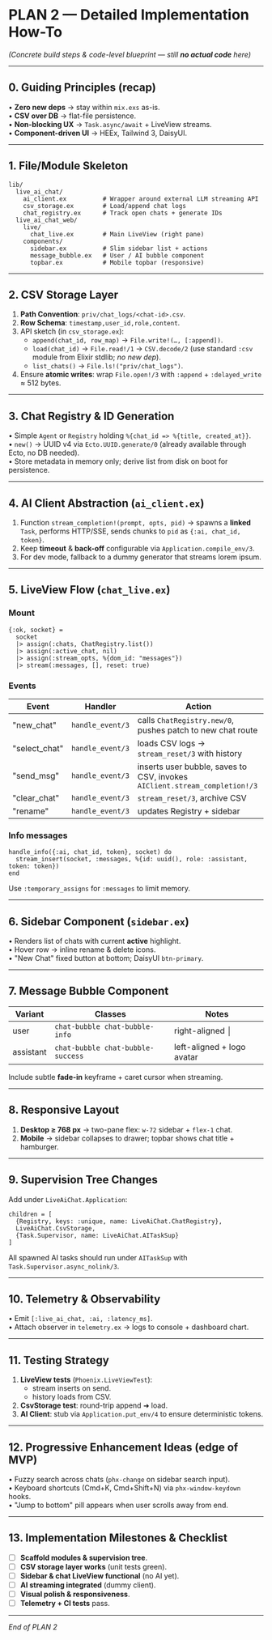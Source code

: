# PLAN 2 — Detailed Implementation How-To  
*(Concrete build steps & code-level blueprint — still **no actual code** here)*

---
## 0. Guiding Principles (recap)
• **Zero new deps** → stay within `mix.exs` as-is.  
• **CSV over DB** → flat-file persistence.  
• **Non-blocking UX** → `Task.async/await` + LiveView streams.  
• **Component-driven UI** → HEEx, Tailwind 3, DaisyUI.

---
## 1. File/Module Skeleton
```
lib/
  live_ai_chat/
    ai_client.ex          # Wrapper around external LLM streaming API
    csv_storage.ex        # Load/append chat logs
    chat_registry.ex      # Track open chats + generate IDs
  live_ai_chat_web/
    live/
      chat_live.ex        # Main LiveView (right pane)
    components/
      sidebar.ex          # Slim sidebar list + actions
      message_bubble.ex   # User / AI bubble component
      topbar.ex           # Mobile topbar (responsive)
```

---
## 2. CSV Storage Layer
1. **Path Convention**: `priv/chat_logs/<chat-id>.csv`.  
2. **Row Schema**: `timestamp,user_id,role,content`.  
3. API sketch (in `csv_storage.ex`):
   - `append(chat_id, row_map)` → `File.write!(…, [:append])`.  
   - `load(chat_id)` → `File.read!/1` → `CSV.decode/2` (use standard `:csv` module from Elixir stdlib; *no new dep*).  
   - `list_chats()` → `File.ls!("priv/chat_logs")`.
4. Ensure **atomic writes**: wrap `File.open!/3` with `:append` + `:delayed_write` ≈ 512 bytes.

---
## 3. Chat Registry & ID Generation
• Simple `Agent` or `Registry` holding `%{chat_id => %{title, created_at}}`.  
• `new()` → UUID v4 via `Ecto.UUID.generate/0` (already available through Ecto, no DB needed).  
• Store metadata in memory only; derive list from disk on boot for persistence.

---
## 4. AI Client Abstraction (`ai_client.ex`)
1. Function `stream_completion!(prompt, opts, pid)` → spawns a **linked** `Task`, performs HTTP/SSE, sends chunks to `pid` as `{:ai, chat_id, token}`.  
2. Keep **timeout** & **back-off** configurable via `Application.compile_env/3`.  
3. For dev mode, fallback to a dummy generator that streams lorem ipsum.

---
## 5. LiveView Flow (`chat_live.ex`)
### Mount
```
{:ok, socket} =
  socket
  |> assign(:chats, ChatRegistry.list())
  |> assign(:active_chat, nil)
  |> assign(:stream_opts, %{dom_id: "messages"})
  |> stream(:messages, [], reset: true)
```
### Events
| Event | Handler | Action |
|-------|---------|--------|
| "new_chat" | `handle_event/3` | calls `ChatRegistry.new/0`, pushes patch to new chat route |
| "select_chat" | `handle_event/3` | loads CSV logs → `stream_reset/3` with history |
| "send_msg" | `handle_event/3` | inserts user bubble, saves to CSV, invokes `AIClient.stream_completion!/3` |
| "clear_chat" | `handle_event/3` | `stream_reset/3`, archive CSV |
| "rename" | `handle_event/3` | updates Registry + sidebar |

### Info messages
```
handle_info({:ai, chat_id, token}, socket) do
  stream_insert(socket, :messages, %{id: uuid(), role: :assistant, token: token})
end
```
Use `:temporary_assigns` for `:messages` to limit memory.

---
## 6. Sidebar Component (`sidebar.ex`)
• Renders list of chats with current **active** highlight.  
• Hover row → inline rename & delete icons.  
• "New Chat" fixed button at bottom; DaisyUI `btn-primary`.

---
## 7. Message Bubble Component
| Variant | Classes | Notes |
|---------|---------|-------|
| user | `chat-bubble chat-bubble-info` | right-aligned │
| assistant | `chat-bubble chat-bubble-success` | left-aligned + logo avatar |
Include subtle **fade-in** keyframe + caret cursor when streaming.

---
## 8. Responsive Layout
1. **Desktop ≥ 768 px** → two-pane flex: `w-72` sidebar + `flex-1` chat.  
2. **Mobile** → sidebar collapses to drawer; topbar shows chat title + hamburger.

---
## 9. Supervision Tree Changes
Add under `LiveAiChat.Application`:
```
children = [
  {Registry, keys: :unique, name: LiveAiChat.ChatRegistry},
  LiveAiChat.CsvStorage,
  {Task.Supervisor, name: LiveAiChat.AITaskSup}
]
```
All spawned AI tasks should run under `AITaskSup` with `Task.Supervisor.async_nolink/3`.

---
## 10. Telemetry & Observability
• Emit `[:live_ai_chat, :ai, :latency_ms]`.  
• Attach observer in `telemetry.ex` → logs to console + dashboard chart.

---
## 11. Testing Strategy
1. **LiveView tests** (`Phoenix.LiveViewTest`):
   - stream inserts on send.  
   - history loads from CSV.  
2. **CsvStorage test**: round-trip append ➜ load.  
3. **AI Client**: stub via `Application.put_env/4` to ensure deterministic tokens.

---
## 12. Progressive Enhancement Ideas (edge of MVP)
• Fuzzy search across chats (`phx-change` on sidebar search input).  
• Keyboard shortcuts (Cmd+K, Cmd+Shift+N) via `phx-window-keydown` hooks.  
• "Jump to bottom" pill appears when user scrolls away from end.

---
## 13. Implementation Milestones & Checklist
- [ ] **Scaffold modules & supervision tree**.  
- [ ] **CSV storage layer works** (unit tests green).  
- [ ] **Sidebar & chat LiveView functional** (no AI yet).  
- [ ] **AI streaming integrated** (dummy client).  
- [ ] **Visual polish & responsiveness**.  
- [ ] **Telemetry + CI tests** pass.

---
*End of PLAN 2*